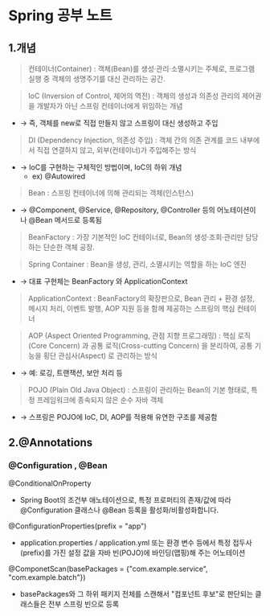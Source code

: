 Spring 공부 노트
=================

1.개념
---------------

> 컨테이너(Container) : 객체(Bean)를 생성·관리·소멸시키는 주체로, 프로그램 실행 중 객체의 생명주기를 대신 관리하는 공간.

> IoC (Inversion of Control, 제어의 역전) : 객체의 생성과 의존성 관리의 제어권을 개발자가 아닌 스프링 컨테이너에게 위임하는 개념
- → 즉, 객체를 new로 직접 만들지 않고 스프링이 대신 생성하고 주입

> DI (Dependency Injection, 의존성 주입) : 객체 간의 의존 관계를 코드 내부에서 직접 연결하지 않고, 외부(컨테이너)가 주입해주는 방식
- → IoC를 구현하는 구체적인 방법이며, IoC의 하위 개념
  - ex) @Autowired

> Bean : 스프링 컨테이너에 의해 관리되는 객체(인스턴스)
- → @Component, @Service, @Repository, @Controller 등의 어노테이션이나 @Bean 메서드로 등록됨

> BeanFactory : 가장 기본적인 IoC 컨테이너로, Bean의 생성·조회·관리만 담당하는 단순한 객체 공장.

> Spring Container : Bean을 생성, 관리, 소멸시키는 역할을 하는 IoC 엔진
- → 대표 구현체는 BeanFactory 와 ApplicationContext

> ApplicationContext : BeanFactory의 확장판으로, Bean 관리 + 환경 설정, 메시지 처리, 이벤트 발행, AOP 지원 등을 함께 제공하는 스프링의 핵심 컨테이너

> AOP (Aspect Oriented Programming, 관점 지향 프로그래밍) : 핵심 로직(Core Concern) 과 공통 로직(Cross-cutting Concern) 을 분리하여, 공통 기능을 횡단 관심사(Aspect) 로 관리하는 방식
- → 예: 로깅, 트랜잭션, 보안 처리 등

> POJO (Plain Old Java Object) : 스프링이 관리하는 Bean의 기본 형태로, 특정 프레임워크에 종속되지 않은 순수 자바 객체
- → 스프링은 POJO에 IoC, DI, AOP를 적용해 유연한 구조를 제공함




2.@Annotations
------------------

### @Configuration , @Bean

@ConditionalOnProperty
- Spring Boot의 조건부 애노테이션으로, 특정 프로퍼티의 존재/값에 따라 @Configuration 클래스나 @Bean 등록을 활성화/비활성화합니다.

@ConfigurationProperties(prefix = "app")
- application.properties / application.yml 또는 환경 변수 등에서 특정 접두사(prefix)를 가진 설정 값을 자바 빈(POJO)에 바인딩(맵핑)해 주는 어노테이션

@ComponetScan(basePackages = {"com.example.service", "com.example.batch"})
- basePackages와 그 하위 패키지 전체를 스캔해서 "컴포넌트 후보"로 판단되는 클래스들은 전부 스프링 빈으로 등록 
